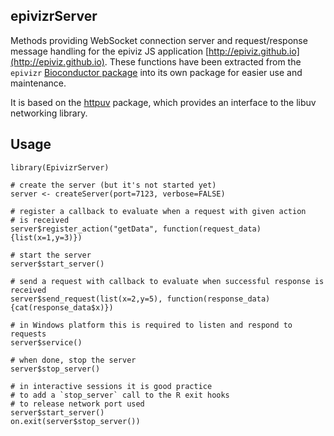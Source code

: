 ## epivizrServer

Methods providing WebSocket connection server and request/response message
handling for the epiviz JS application [http://epiviz.github.io](http://epiviz.github.io). These functions have been extracted from the `epivizr` [Bioconductor package](http://bioconductor.org/packages/release/bioc/html/epivizr.html) into its own package for easier use and maintenance.

It is based on the [httpuv](http://www.github.com/rstudio/httpuv) package, which provides an interface to the libuv networking library. 

## Usage 

```{r}
library(EpivizrServer)

# create the server (but it's not started yet)
server <- createServer(port=7123, verbose=FALSE)

# register a callback to evaluate when a request with given action
# is received
server$register_action("getData", function(request_data) {list(x=1,y=3)})

# start the server
server$start_server()

# send a request with callback to evaluate when successful response is received
server$send_request(list(x=2,y=5), function(response_data) {cat(response_data$x)})

# in Windows platform this is required to listen and respond to requests
server$service()

# when done, stop the server
server$stop_server()

# in interactive sessions it is good practice
# to add a `stop_server` call to the R exit hooks
# to release network port used
server$start_server()
on.exit(server$stop_server())
```


